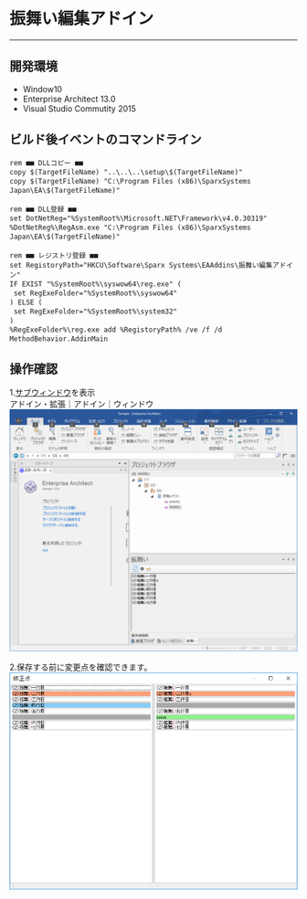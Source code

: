 # 振舞い編集アドイン
-----------------------------------------------------------------------------------

## 開発環境
* Window10
* Enterprise Architect 13.0
* Visual Studio Commutity 2015

## ビルド後イベントのコマンドライン
```
rem ■■ DLLコピー ■■
copy $(TargetFileName) "..\..\..\setup\$(TargetFileName)"
copy $(TargetFileName) "C:\Program Files (x86)\SparxSystems Japan\EA\$(TargetFileName)"

rem ■■ DLL登録 ■■
set DotNetReg="%SystemRoot%\Microsoft.NET\Framework\v4.0.30319"
%DotNetReg%\RegAsm.exe "C:\Program Files (x86)\SparxSystems Japan\EA\$(TargetFileName)"

rem ■■ レジストリ登録 ■■
set RegistoryPath="HKCU\Software\Sparx Systems\EAAddins\振舞い編集アドイン"
IF EXIST "%SystemRoot%\syswow64\reg.exe" (
 set RegExeFolder="%SystemRoot%\syswow64"
) ELSE (
 set RegExeFolder="%SystemRoot%\system32"
)
%RegExeFolder%\reg.exe add %RegistoryPath% /ve /f /d MethodBehavior.AddinMain
```

## 操作確認
1.[サブウィンドウ](http://www.sparxsystems.jp/help/13.0/custom_docked_window.htm)を表示  
 アドイン・拡張｜アドイン｜ウィンドウ  
![実行例](pic/AddminWindow.png)

2.保存する前に変更点を確認できます。  
![比較画面](pic/CompareWindow.png)
